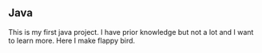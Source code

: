## Java

This is my first java project. I have prior knowledge but not a lot and I want to learn more. Here I make flappy bird.
